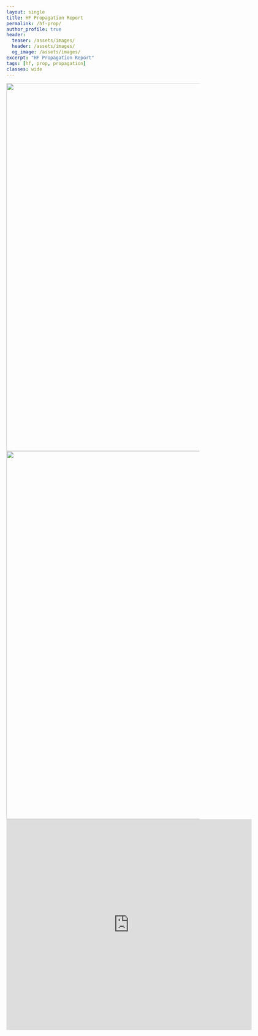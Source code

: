 ```yaml
---
layout: single
title: HF Propagation Report
permalink: /hf-prop/
author_profile: true
header: 
  teaser: /assets/images/
  header: /assets/images/
  og_image: /assets/images/
excerpt: "HF Propagation Report"
tags: [hf, prop, propagation]
classes: wide
---
```


<center>

<img src="https://www.hamqsl.com/solar101vhfpic.php" style="width: 100vw; min-width: 330px;">

<img src="https://www.hamqsl.com/solarmuf.php" style="width: 100vw; min-width: 330px;">

<iframe style="background: #99ccff" align="top" frameborder="0" height="550" scrolling="yes" src="https://logbook.qrz.com/lbstat/KD9YVI/" width="640"></iframe> 

</center>
